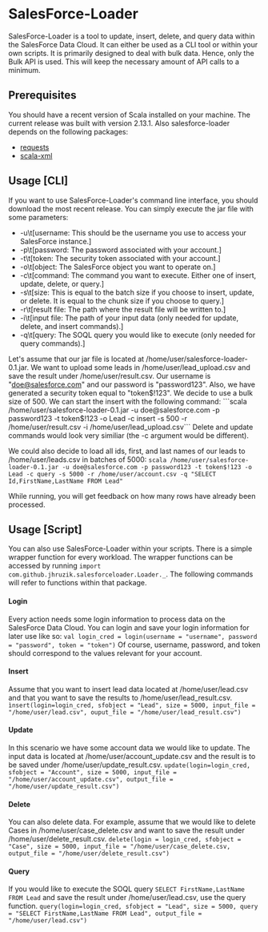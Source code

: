 # SalesForce-Loader
SalesForce-Loader is a tool to update, insert, delete, and query data within the SalesForce Data Cloud. It can either be used as a CLI tool or within your own scripts. It is primarily designed to deal with bulk data. Hence, only the Bulk API is used. This will keep the necessary amount of API calls to a minimum.

## Prerequisites
You should have a recent version of Scala installed on your machine. The current release was built with version 2.13.1.
Also salesforce-loader depends on the following packages:
* [requests](https://github.com/lihaoyi/requests-scala)
* [scala-xml](https://github.com/scala/scala-xml)

## Usage [CLI]
If you want to use SalesForce-Loader's command line interface, you should download the most recent release. You can simply execute the jar file with some parameters: 
* -u\t[username: This should be the username you use to access your SalesForce instance.]
* -p\t[password: The password associated with your account.]
* -t\t[token: The security token associated with your account.]
* -o\t[object: The SalesForce object you want to operate on.]
* -c\t[command: The command you want to execute. Either one of insert, update, delete, or query.]
* -s\t[size: This is equal to the batch size if you choose to insert, update, or delete. It is equal to the chunk size if you choose to query.]
* -r\t[result file: The path where the result file will be written to.]
* -i\t[input file: The path of your input data (only needed for update, delete, and insert commands).]
* -q\t[query: The SOQL query you would like to execute (only needed for query commands).]

Let's assume that our jar file is located at /home/user/salesforce-loader-0.1.jar. We want to upload some leads in /home/user/lead_upload.csv and save the result under /home/user/result.csv. Our username is "doe@salesforce.com" and our password is "password123". Also, we have generated a security token equal to "token$!123". We decide to use a bulk size of 500. We can start the insert with the following command:
```scala /home/user/salesforce-loader-0.1.jar -u doe@salesforce.com -p password123 -t token$!123 -o Lead -c insert -s 500 -r /home/user/result.csv -i /home/user/lead_upload.csv```
Delete and update commands would look very similiar (the -c argument would be different).

We could also decide to load all ids, first, and last names of our leads to /home/user/leads.csv in batches of 5000:
```scala /home/user/salesforce-loader-0.1.jar -u doe@salesforce.com -p password123 -t token$!123 -o Lead -c query -s 5000 -r /home/user/account.csv -q "SELECT Id,FirstName,LastName FROM Lead"```

While running, you will get feedback on how many rows have already been processed.

## Usage [Script]
You can also use SalesForce-Loader within your scripts. There is a simple wrapper function for every workload. The wrapper functions can be accessed by running `import com.github.jhruzik.salesforceloader.Loader._`. The following commands will refer to functions within that package.

#### Login
Every action needs some login information to process data on the SalesForce Data Cloud. You can login and save your login information for later use like so:
```val login_cred = login(username = "username", password = "password", token = "token")```
Of course, username, password, and token should correspond to the values relevant for your account.

#### Insert
Assume that you want to insert lead data located at /home/user/lead.csv and that you want to save the results to /home/user/lead_result.csv.
```ìnsert(login=login_cred, sfobject = "Lead", size = 5000, input_file = "/home/user/lead.csv", ouput_file = "/home/user/lead_result.csv")```

#### Update
In this scenario we have some account data we would like to update. The input data is located at /home/user/account_update.csv and the result is to be saved under /home/user/update_result.csv.
```update(login=login_cred, sfobject = "Account", size = 5000, input_file = "/home/user/account_update.csv", output_file = "/home/user/update_result.csv")```

#### Delete
You can also delete data. For example, assume that we would like to delete Cases in /home/user/case_delete.csv and want to save the result under /home/user/delete_result.csv.
```delete(login = login_cred, sfobject = "Case", size = 5000, input_file = "/home/user/case_delete.csv, output_file = "/home/user/delete_result.csv")```

#### Query
If you would like to execute the SOQL query `SELECT FirstName,LastName FROM Lead` and save the result under /home/user/lead.csv, use the query function.
```query(login=login_cred, sfobject = "Lead", size = 5000, query = "SELECT FirstName,LastName FROM Lead", output_file = "/home/user/lead.csv")```


